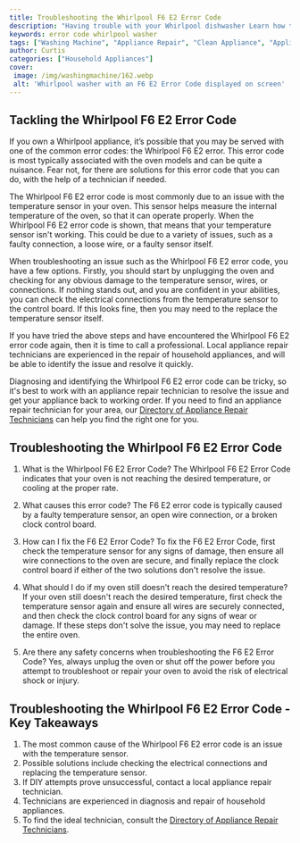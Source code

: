 ```yaml
---
title: Troubleshooting the Whirlpool F6 E2 Error Code
description: "Having trouble with your Whirlpool dishwasher Learn how to troubleshoot the Whirlpool F6 E2 Error Code with step-by-step instructions for resetting and fixing the issue"
keywords: error code whirlpool washer
tags: ["Washing Machine", "Appliance Repair", "Clean Appliance", "Appliance Brand"]
author: Curtis
categories: ["Household Appliances"]
cover: 
 image: /img/washingmachine/162.webp
 alt: 'Whirlpool washer with an F6 E2 Error Code displayed on screen'
---
```

## Tackling the Whirlpool F6 E2 Error Code


If you own a Whirlpool appliance, it’s possible that you may be served with one of the common error codes: the Whirlpool F6 E2 error. This error code is most typically associated with the oven models and can be quite a nuisance. Fear not, for there are solutions for this error code that you can do, with the help of a technician if needed. 

The Whirlpool F6 E2 error code is most commonly due to an issue with the temperature sensor in your oven. This sensor helps measure the internal temperature of the oven, so that it can operate properly. When the Whirlpool F6 E2 error code is shown, that means that your temperature sensor isn't working. This could be due to a variety of issues, such as a faulty connection, a loose wire, or a faulty sensor itself. 

When troubleshooting an issue such as the Whirlpool F6 E2 error code, you have a few options. Firstly, you should start by unplugging the oven and checking for any obvious damage to the temperature sensor, wires, or connections. If nothing stands out, and you are confident in your abilities, you can check the electrical connections from the temperature sensor to the control board. If this looks fine, then you may need to the replace the temperature sensor itself. 

If you have tried the above steps and have encountered the Whirlpool F6 E2 error code again, then it is time to call a professional. Local appliance repair technicians are experienced in the repair of household appliances, and will be able to identify the issue and resolve it quickly.

Diagnosing and identifying the Whirlpool F6 E2 error code can be tricky, so it's best to work with an appliance repair technician to resolve the issue and get your appliance back to working order. If you need to find an appliance repair technician for your area, our [Directory of Appliance Repair Technicians](./pages/appliance-repair-technicians) can help you find the right one for you.

## Troubleshooting the Whirlpool F6 E2 Error Code

1. What is the Whirlpool F6 E2 Error Code?
The Whirlpool F6 E2 Error Code indicates that your oven is not reaching the desired temperature, or cooling at the proper rate.

2. What causes this error code?
The F6 E2 error code is typically caused by a faulty temperature sensor, an open wire connection, or a broken clock control board.

3. How can I fix the F6 E2 Error Code?
To fix the F6 E2 Error Code, first check the temperature sensor for any signs of damage, then ensure all wire connections to the oven are secure, and finally replace the clock control board if either of the two solutions don't resolve the issue.

4. What should I do if my oven still doesn't reach the desired temperature?
If your oven still doesn't reach the desired temperature, first check the temperature sensor again and ensure all wires are securely connected, and then check the clock control board for any signs of wear or damage. If these steps don't solve the issue, you may need to replace the entire oven.

5. Are there any safety concerns when troubleshooting the F6 E2 Error Code?
Yes, always unplug the oven or shut off the power before you attempt to troubleshoot or repair your oven to avoid the risk of electrical shock or injury.

## Troubleshooting the Whirlpool F6 E2 Error Code - Key Takeaways
1) The most common cause of the Whirlpool F6 E2 error code is an issue with the temperature sensor. 
2) Possible solutions include checking the electrical connections and replacing the temperature sensor.
3) If DIY attempts prove unsuccessful, contact a local appliance repair technician.
4) Technicians are experienced in diagnosis and repair of household appliances.
5) To find the ideal technician, consult the [Directory of Appliance Repair Technicians](./pages/appliance-repair-technicians).
